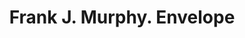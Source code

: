 ---
doi: 10.7916/D8VM5QB2
date_other: '1912'
date_other_textual: '1912'
form: printed ephemera
genre:
- Envelopes
name:
- Frank J. Murphy
object_in_context_url: https://biggert.cul.columbia.edu/items/view/ave_biggert_00549
subject_hierarchical_geographic:
- Baltimore, Maryland, United States
subject_name:
- Frank J. Murphy
title: Frank J. Murphy. Envelope
sort_title: Frank J. Murphy. Envelope
call_number: ave_biggert_00549
coordinates:
- 39.28333333333333,-76.61666666666666
pid: ave_biggert_00549
identifiers: ave_biggert_00549
canvas_id: ldpd:395822
permalink: "/items/ave_biggert_00549/"
layout: iiif-image-page
---